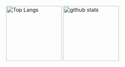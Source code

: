 <p>
    <img alt="Top Langs" height="150px" src="https://github-readme-stats.vercel.app/api/top-langs/?username=Melbeck777&layout=compact&show_icons=true&theme=onedark"/>
    <img alt="github stats" height="150px" src="https://github-readme-stats.vercel.app/api/top-langs/?username=Melbeck777&show_icons=true&theme=onedark"/>
</p>
<!--
**Melbeck777/Melbeck777** is a ✨ _special_ ✨ repository because its `README.md` (this file) appears on your GitHub profile.

Here are some ideas to get you started:

- 🔭 I’m currently working on ...
- 🌱 I’m currently learning ...
- 👯 I’m looking to collaborate on ...
- 🤔 I’m looking for help with ...
- 💬 Ask me about ...
- 📫 How to reach me: ...
- 😄 Pronouns: ...
- ⚡ Fun fact: ...
-->
